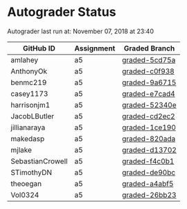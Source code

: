 # Autograder Status
Autograder last run at: November 07, 2018 at 23:40

| GitHub ID | Assignment | Graded Branch |
|-----------|------------|---------------|
| amlahey | a5 | [graded-5cd75a](https://github.com/Fall2018COMP401-001/a5-amlahey/tree/graded-5cd75a) | 
| AnthonyOk | a5 | [graded-c0f938](https://github.com/Fall2018COMP401-001/a5-AnthonyOk/tree/graded-c0f938) | 
| benmc219 | a5 | [graded-9a6715](https://github.com/Fall2018COMP401-001/a5-benmc219/tree/graded-9a6715) | 
| casey1173 | a5 | [graded-e7cad4](https://github.com/Fall2018COMP401-001/a5-casey1173/tree/graded-e7cad4) | 
| harrisonjm1 | a5 | [graded-52340e](https://github.com/Fall2018COMP401-001/a5-harrisonjm1/tree/graded-52340e) | 
| JacobLButler | a5 | [graded-cd2ec2](https://github.com/Fall2018COMP401-001/a5-JacobLButler/tree/graded-cd2ec2) | 
| jillianaraya | a5 | [graded-1ce190](https://github.com/Fall2018COMP401-001/a5-jillianaraya/tree/graded-1ce190) | 
| makedasp | a5 | [graded-820ada](https://github.com/Fall2018COMP401-001/a5-makedasp/tree/graded-820ada) | 
| mjlake | a5 | [graded-d13702](https://github.com/Fall2018COMP401-001/a5-mjlake/tree/graded-d13702) | 
| SebastianCrowell | a5 | [graded-f4c0b1](https://github.com/Fall2018COMP401-001/a5-SebastianCrowell/tree/graded-f4c0b1) | 
| STimothyDN | a5 | [graded-de90bc](https://github.com/Fall2018COMP401-001/a5-STimothyDN/tree/graded-de90bc) | 
| theoegan | a5 | [graded-a4abf5](https://github.com/Fall2018COMP401-001/a5-theoegan/tree/graded-a4abf5) | 
| Vol0324 | a5 | [graded-26bb23](https://github.com/Fall2018COMP401-001/a5-Vol0324/tree/graded-26bb23) | 
